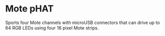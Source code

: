 <!--
---
name: 'Mote pHAT'
class: board
type: led
formfactor: Custom
manufacturer: Pimoroni
description: 4 channel multiplexed APA102 driver
url: http://shop.pimoroni.com/products/mote-phat
github: https://github.com/pimoroni/mote-phat
buy: https://shop.pimoroni.com/products/mote-phat
image: 'motephat.png'
pincount: 40
eeprom: no
power:
  '2':
ground:
  '6':
pin:
  '19':
    name: Data
    mode: output
    active: high
  '23':
    name: Clock
    mode: output
    active: high
  '24':
    name: Channel 1
    mode: output
    active: low
  '26':
    name: Channel 2
    mode: output
    active: low
  '22':
    name: Channel 3
    mode: output
    active: low
  '18':
    name: Channel 4
    mode: output
    active: low
-->

# Mote pHAT

Sports four Mote channels with microUSB connectors that can drive up to 64 RGB LEDs using four 16 pixel Mote strips.